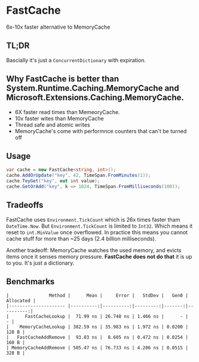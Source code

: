 # FastCache

6x-10x faster alternative to MemoryCache

## TL;DR

Bascially it's just a `ConcurrentDictionary` with expiration.

## Why FastCache is better than System.Runtime.Caching.MemoryCache and Microsoft.Extensions.Caching.MemoryCache.

* 6X faster read times than MemeoryCache.
* 10x faster wites than MemoryCache
* Thread safe and atomic writes
* MemoryCache's come with performnce counters that can't be turned off

## Usage

```csharp
var cache = new FastCache<string, int>();
cache.AddOrUpdate("key", 42, TimeSpan.FromMinutes(1));
cache.TeyGet("key", out int value);
cache.GetOrAdd("key", k => 1024, TimeSpan.FromMilliseconds(100));

```

## Tradeoffs

FastCache uses `Environment.TickCount` which is 26x times faster tham `DateTime.Now`. But `Environment.TickCount` is limited to `Int32`. Which means it reset to `int.MinValue` once overflowed. In practice this means you cannot cache stuff for more than ~25 days (2.4 billion milliseconds).

Another tradeoff: MemoryCache watches the used memory, and evicts items once it senses memory pressure. **FastCache does not do that** it is up to you. It's just a dictionary.

## Benchmarks

```
|               Method |      Mean |     Error |   StdDev |   Gen0 | Allocated |
|--------------------- |----------:|----------:|---------:|-------:|----------:|
|      FastCacheLookup |  71.99 ns | 26.748 ns | 1.466 ns |      - |         - |
|    MemoryCacheLookup | 382.59 ns | 35.983 ns | 1.972 ns | 0.0200 |     128 B |
|   FastCacheAddRemove |  93.03 ns |  8.605 ns | 0.472 ns | 0.0254 |     160 B |
| MemoryCacheAddRemove | 505.47 ns | 76.733 ns | 4.206 ns | 0.0515 |     328 B |
```
